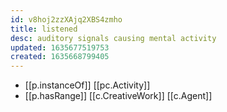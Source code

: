 ```yaml
---
id: v8hoj2zzXAjq2XBS4zmho
title: listened
desc: auditory signals causing mental activity
updated: 1635677519753
created: 1635668799405
---
```





- [[p.instanceOf]] [[pc.Activity]]
- [[p.hasRange]] [[c.CreativeWork]] [[c.Agent]]
